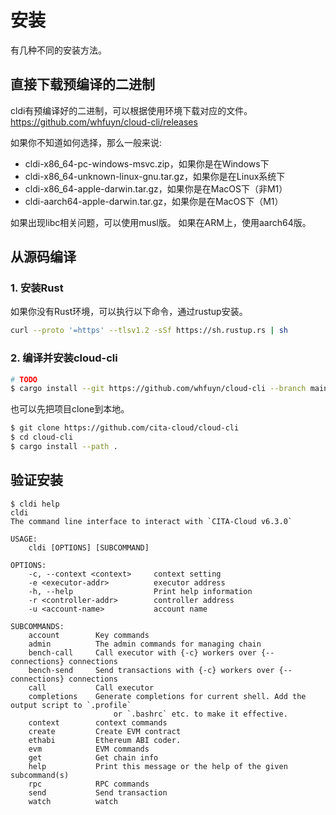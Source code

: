# 安装

有几种不同的安装方法。

## 直接下载预编译的二进制

cldi有预编译好的二进制，可以根据使用环境下载对应的文件。
https://github.com/whfuyn/cloud-cli/releases

如果你不知道如何选择，那么一般来说:
- cldi-x86_64-pc-windows-msvc.zip，如果你是在Windows下
- cldi-x86_64-unknown-linux-gnu.tar.gz，如果你是在Linux系统下
- cldi-x86_64-apple-darwin.tar.gz，如果你是在MacOS下（非M1）
- cldi-aarch64-apple-darwin.tar.gz，如果你是在MacOS下（M1）

如果出现libc相关问题，可以使用musl版。
如果在ARM上，使用aarch64版。

## 从源码编译

### 1. 安装Rust
如果你没有Rust环境，可以执行以下命令，通过rustup安装。
```bash
curl --proto '=https' --tlsv1.2 -sSf https://sh.rustup.rs | sh
```

### 2. 编译并安装cloud-cli

```bash
# TODO
$ cargo install --git https://github.com/whfuyn/cloud-cli --branch main
```

也可以先把项目clone到本地。

```bash
$ git clone https://github.com/cita-cloud/cloud-cli
$ cd cloud-cli
$ cargo install --path .
```

## 验证安装
```plaintext
$ cldi help
cldi
The command line interface to interact with `CITA-Cloud v6.3.0`

USAGE:
    cldi [OPTIONS] [SUBCOMMAND]

OPTIONS:
    -c, --context <context>     context setting
    -e <executor-addr>          executor address
    -h, --help                  Print help information
    -r <controller-addr>        controller address
    -u <account-name>           account name

SUBCOMMANDS:
    account        Key commands
    admin          The admin commands for managing chain
    bench-call     Call executor with {-c} workers over {--connections} connections
    bench-send     Send transactions with {-c} workers over {--connections} connections
    call           Call executor
    completions    Generate completions for current shell. Add the output script to `.profile`
                       or `.bashrc` etc. to make it effective.
    context        context commands
    create         Create EVM contract
    ethabi         Ethereum ABI coder.
    evm            EVM commands
    get            Get chain info
    help           Print this message or the help of the given subcommand(s)
    rpc            RPC commands
    send           Send transaction
    watch          watch
```
